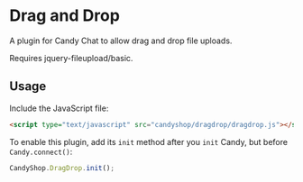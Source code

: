 # Drag and Drop

A plugin for Candy Chat to allow drag and drop file uploads.

Requires jquery-fileupload/basic.

## Usage

Include the JavaScript file:

```HTML
<script type="text/javascript" src="candyshop/dragdrop/dragdrop.js"></script>
```

To enable this plugin, add its `init` method after you `init` Candy, but before `Candy.connect()`:

```JavaScript
CandyShop.DragDrop.init();
```
